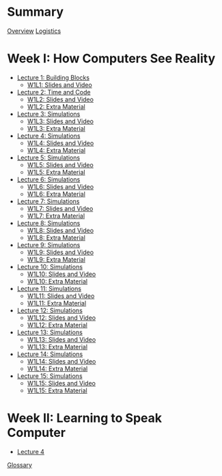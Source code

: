 # Summary

[Overview](./overview.md)
[Logistics](./logistics.md)

# Week I: How Computers See Reality

- [Lecture 1: Building Blocks](./lecture_01.md)
  - [W1L1: Slides and Video](./lec01sv.md)
- [Lecture 2: Time and Code](./lecture_02.md)
  - [W1L2: Slides and Video](./lec02sv.md)
  - [W1L2: Extra Material](./lec02ex.md)
- [Lecture 3: Simulations](./lecture_03.md)
  - [W1L3: Slides and Video](./lec03sv.md)
  - [W1L3: Extra Material](./lec03ex.md)
- [Lecture 4: Simulations]()
  - [W1L4: Slides and Video]()
  - [W1L4: Extra Material]()
- [Lecture 5: Simulations]()
  - [W1L5: Slides and Video]()
  - [W1L5: Extra Material]()
- [Lecture 6: Simulations]()
  - [W1L6: Slides and Video]()
  - [W1L6: Extra Material]()
- [Lecture 7: Simulations]()
  - [W1L7: Slides and Video]()
  - [W1L7: Extra Material]()
- [Lecture 8: Simulations]()
  - [W1L8: Slides and Video]()
  - [W1L8: Extra Material]()
- [Lecture 9: Simulations]()
  - [W1L9: Slides and Video]()
  - [W1L9: Extra Material]()
- [Lecture 10: Simulations]()
  - [W1L10: Slides and Video]()
  - [W1L10: Extra Material]()
- [Lecture 11: Simulations]()
  - [W1L11: Slides and Video]()
  - [W1L11: Extra Material]()
- [Lecture 12: Simulations]()
  - [W1L12: Slides and Video]()
  - [W1L12: Extra Material]()
- [Lecture 13: Simulations]()
  - [W1L13: Slides and Video]()
  - [W1L13: Extra Material]()
- [Lecture 14: Simulations]()
  - [W1L14: Slides and Video]()
  - [W1L14: Extra Material]()
- [Lecture 15: Simulations]()
  - [W1L15: Slides and Video]()
  - [W1L15: Extra Material]()

# Week II: Learning to Speak Computer

- [Lecture 4]()

[Glossary]()
